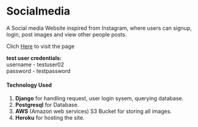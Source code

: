 # Socialmedia
A Social media Website inspired from Instagram, where users can signup, login, post images and view other people posts.

Clich [Here](http://socialmediadjango.herokuapp.com/ "Socialmedia") to visit the page

**test user credentials:** <br>
username - testuser02 <br>
password - testpassword

#### Technology Used
1. **Django** for handling request, user login sysem, querying database.
2. **Postgresql** for Database.
3. **AWS** (Amazon web services) S3 Bucket for storing all images.
4. **Heroku** for hosting the site.
